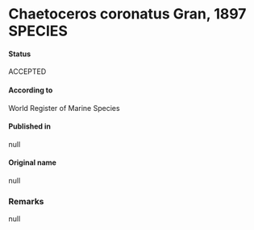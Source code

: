 Chaetoceros coronatus Gran, 1897 SPECIES
=======

#### Status
ACCEPTED

#### According to
World Register of Marine Species

#### Published in
null

#### Original name
null

### Remarks
null